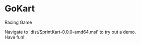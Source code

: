 # GoKart
Racing Game  
   
Navigate to 'dist/SprintKart-0.0.0-amd64.msi' to try out a demo.  
Have fun!
